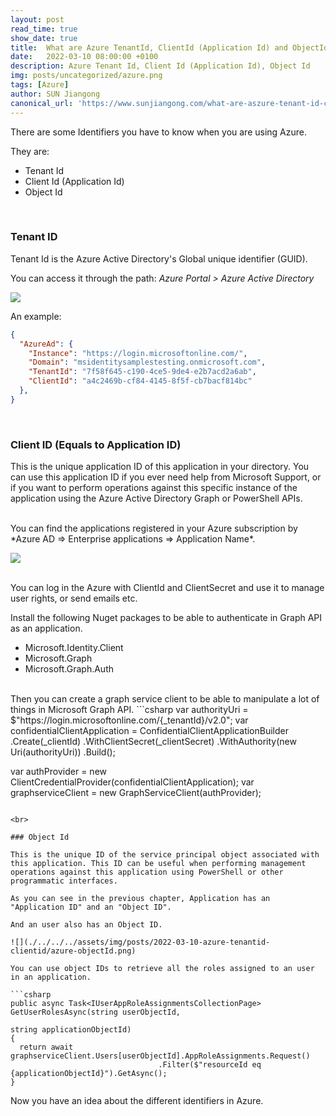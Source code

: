 ```yaml
---
layout: post
read_time: true
show_date: true
title:  What are Azure TenantId, ClientId (Application Id) and ObjectId?
date:   2022-03-10 08:00:00 +0100
description: Azure Tenant Id, Client Id (Application Id), Object Id
img: posts/uncategorized/azure.png
tags: [Azure]
author: SUN Jiangong
canonical_url: 'https://www.sunjiangong.com/what-are-aszure-tenant-id-client-id-object-id.html'
---
```


There are some Identifiers you have to know when you are using Azure.

They are: 
- Tenant Id
- Client Id (Application Id)
- Object Id

<!--more-->
<br>

### Tenant ID 

Tenant Id is the Azure Active Directory's Global unique identifier (GUID).

You can access it through the path: *Azure Portal > Azure Active Directory*

![](./../../../assets/img/posts/2022-03-10-azure-tenantid-clientid/azure-tenantid.png)

An example:

```json
{
  "AzureAd": {
    "Instance": "https://login.microsoftonline.com/",
    "Domain": "msidentitysamplestesting.onmicrosoft.com",
    "TenantId": "7f58f645-c190-4ce5-9de4-e2b7acd2a6ab",
    "ClientId": "a4c2469b-cf84-4145-8f5f-cb7bacf814bc"
  },
}
```

<br>

### Client ID (Equals to Application ID)

This is the unique application ID of this application in your directory. You can use this application ID if you ever need help from Microsoft Support, or if you want to perform operations against this specific instance of the application using the Azure Active Directory Graph or PowerShell APIs.

<br>
You can find the applications registered in your Azure subscription by *Azure AD => Enterprise applications => Application Name*.

![](./../../../assets/img/posts/2022-03-10-azure-tenantid-clientid/azure-applicationId.png)

<br>
You can log in the Azure with ClientId and ClientSecret and use it to manage user rights, or send emails etc.

Install the following Nuget packages to be able to authenticate in Graph API as an application.
- Microsoft.Identity.Client
- Microsoft.Graph
- Microsoft.Graph.Auth

<br>
Then you can create a graph service client to be able to manipulate a lot of things in Microsoft Graph API.
```csharp
var authorityUri = $"https://login.microsoftonline.com/{_tenantId}/v2.0";
var confidentialClientApplication = ConfidentialClientApplicationBuilder
    .Create(_clientId)
    .WithClientSecret(_clientSecret)
    .WithAuthority(new Uri(authorityUri))
    .Build();

var authProvider = new ClientCredentialProvider(confidentialClientApplication);
var graphserviceClient = new GraphServiceClient(authProvider);
```                

<br>

### Object Id

This is the unique ID of the service principal object associated with this application. This ID can be useful when performing management operations against this application using PowerShell or other programmatic interfaces.

As you can see in the previous chapter, Application has an "Application ID" and an "Object ID".

And an user also has an Object ID.

![](./../../../assets/img/posts/2022-03-10-azure-tenantid-clientid/azure-objectId.png)

You can use object IDs to retrieve all the roles assigned to an user in an application.

```csharp
public async Task<IUserAppRoleAssignmentsCollectionPage> GetUserRolesAsync(string userObjectId, 
                                                                          string applicationObjectId)
{
  return await graphserviceClient.Users[userObjectId].AppRoleAssignments.Request()
                                 .Filter($"resourceId eq {applicationObjectId}").GetAsync();
}
```

Now you have an idea about the different identifiers in Azure. 
